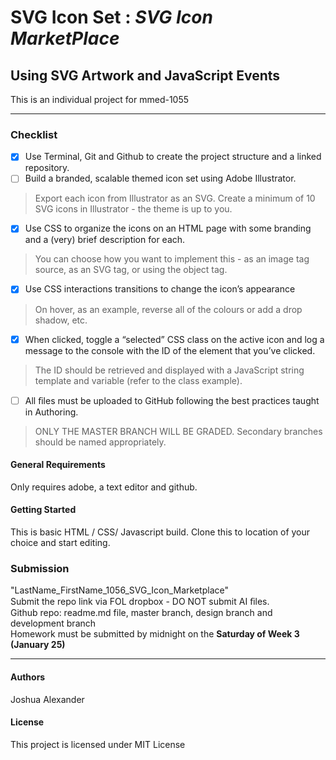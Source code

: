 # SVG Icon Set : _SVG Icon MarketPlace_
## Using SVG Artwork and JavaScript Events

This is an individual project for mmed-1055
- - - - 
### Checklist
- [x] Use Terminal, Git and Github to create the project structure and a linked repository. 
- [ ] Build a branded, scalable themed icon set using Adobe Illustrator. 
> Export each icon from Illustrator as an SVG. Create a minimum of 10 SVG icons in Illustrator - the theme is up to you.
- [x] Use CSS to organize the icons on an HTML page with some branding and a (very) brief description for each.
> You can choose how  you want to implement this - as an image tag source, as an SVG tag, or using the object tag. 
- [x] Use CSS interactions transitions to change the icon’s appearance 
> On hover, as an example, reverse all of the colours or add a drop shadow, etc. 
- [x] When clicked, toggle a “selected” CSS class on the active icon and log a message to the console with the ID of the element that you’ve clicked. 
> The ID should be retrieved and displayed with a JavaScript string template and variable (refer to the class example). 
- [ ] All ﬁles must be uploaded to GitHub following the best practices taught in Authoring.
> ONLY THE MASTER BRANCH WILL BE GRADED. Secondary branches should be named appropriately.

#### General Requirements
Only requires adobe, a text editor and github.

#### Getting Started
This is basic HTML / CSS/ Javascript build.
Clone this to location of your choice and start editing.

### Submission
"LastName\_FirstName\_1056\_SVG\_Icon\_Marketplace"  
Submit the repo link via FOL dropbox - DO NOT submit AI ﬁles.   
Github repo: readme.md file, master branch, design branch and development branch  
Homework must be submitted by midnight on the **​Saturday of Week 3 (January 25)** 

- - - -
#### Authors
Joshua Alexander

#### License
This project is licensed under MIT License


